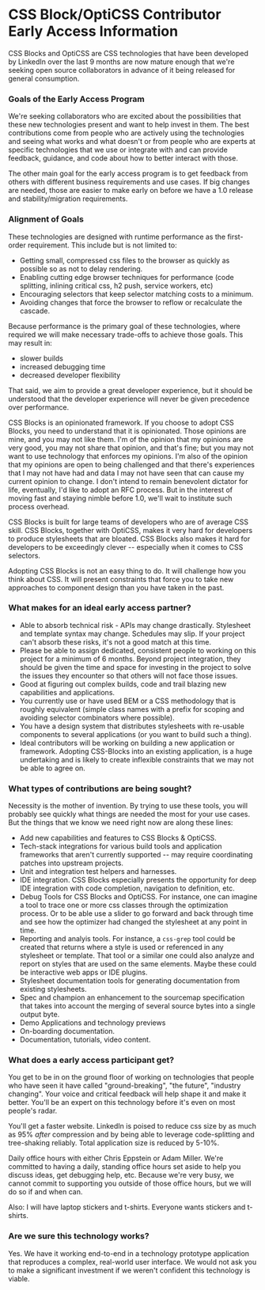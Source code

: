 CSS Block/OptiCSS Contributor Early Access Information
======================================================

CSS Blocks and OptiCSS are CSS technologies that have been developed by LinkedIn over the last 9 months are now mature enough that we're seeking
open source collaborators in advance of it being released for general
consumption.

### Goals of the Early Access Program

We're seeking collaborators who are excited about the possibilities
that these new technologies present and want to help invest in them.
The best contributions come from people who are actively using the
technologies and seeing what works and what doesn't or from people
who are experts at specific technologies that we use or integrate
with and can provide feedback, guidance, and code about how to better
interact with those.

The other main goal for the early access program is to get feedback
from others with different business requirements and use cases. If
big changes are needed, those are easier to make early on before we
have a 1.0 release and stability/migration requirements.

### Alignment of Goals

These technologies are designed with runtime performance as the first-order
requirement. This include but is not limited to:

* Getting small, compressed css files to the browser as quickly as
  possible so as not to delay rendering.
* Enabling cutting edge browser techniques for performance (code splitting,
  inlining critical css, h2 push, service workers, etc)
* Encouraging selectors that keep selector matching costs to a minimum.
* Avoiding changes that force the browser to reflow or recalculate the cascade.

Because performance is the primary goal of these technologies, where required
we will make necessary trade-offs to achieve those goals. This may result in:

* slower builds
* increased debugging time
* decreased developer flexibility

That said, we aim to provide a great developer experience, but it should be
understood that the developer experience will never be given precedence
over performance.

CSS Blocks is an opinionated framework. If you choose to adopt CSS Blocks,
you need to understand that it is opinionated. Those opinions are mine, and
you may not like them. I'm of the opinion that my opinions are very good, you
may not share that opinion, and that's fine; but you may not want to use
technology that enforces my opinions. I'm also of the opinion that my
opinions are open to being challenged and that there's experiences that I may
not have had and data I may not have seen that can cause my current opinion
to change. I don't intend to remain benevolent dictator for life, eventually,
I'd like to adopt an RFC process. But in the interest of moving fast and staying
nimble before 1.0, we'll wait to institute such process overhead.

CSS Blocks is built for large teams of developers who are of average CSS skill.
CSS Blocks, together with OptiCSS, makes it very hard for developers to
produce stylesheets that are bloated. CSS Blocks also makes it hard for developers
to be exceedingly clever -- especially when it comes to CSS selectors.

Adopting CSS Blocks is not an easy thing to do. It will challenge how you
think about CSS. It will present constraints that force you to take new
approaches to component design than you have taken in the past.

### What makes for an ideal early access partner?

* Able to absorb technical risk - APIs may change drastically. Stylesheet and
  template syntax may change. Schedules may slip. If your project can't absorb
  these risks, it's not a good match at this time.
* Please be able to assign dedicated, consistent people to working on this
  project for a minimum of 6 months. Beyond project integration, they should
  be given the time and space for investing in the project to solve the issues
  they encounter so that others will not face those issues.
* Good at figuring out complex builds, code and trail blazing new capabilities and
  applications.
* You currently use or have used BEM or a CSS methodology that is roughly
  equivalent (simple class names with a prefix for scoping and avoiding
  selector combinators where possible).
* You have a design system that distributes stylesheets with re-usable components
  to several applications (or you want to build such a thing).
* Ideal contributors will be working on building a new application or framework.
  Adopting CSS-Blocks into an existing application, is a huge undertaking and
  is likely to create inflexible constraints that we may not be able to agree on.

### What types of contributions are being sought?

Necessity is the mother of invention. By trying to use these tools, you will
probably see quickly what things are needed the most for your use cases. But
the things that we know we need right now are along these lines:

* Add new capabilities and features to CSS Blocks & OptiCSS.
* Tech-stack integrations for various build tools and application frameworks
  that aren't currently supported -- may require coordinating patches into
  upstream projects.
* Unit and integration test helpers and harnesses.
* IDE integration. CSS Blocks especially presents the opportunity for deep IDE
  integration with code completion, navigation to definition, etc.
* Debug Tools for CSS Blocks and OptiCSS. For instance, one can imagine
  a tool to trace one or more css classes through the optimization process.
  Or to be able use a slider to go forward and back through time and see how
  the optimizer had changed the stylesheet at any point in time.
* Reporting and analyis tools. For instance, a `css-grep` tool could be created
  that returns where a style is used or referenced in any stylesheet or template.
  That tool or a similar one could also analyze and report on styles that are
  used on the same elements. Maybe these could be interactive web apps or IDE
  plugins.
* Stylesheet documentation tools for generating documentation from existing
  stylesheets.
* Spec and champion an enhancement to the sourcemap specification that
  takes into account the merging of several source bytes into a single output
  byte.
* Demo Applications and technology previews
* On-boarding documentation.
* Documentation, tutorials, video content.

### What does a early access participant get?

You get to be in on the ground floor of working on technologies that people who have
seen it have called "ground-breaking", "the future", "industry changing". Your
voice and critical feedback will help shape it and make it better. You'll be
an expert on this technology before it's even on most people's radar.

You'll get a faster website. LinkedIn is poised to reduce css size by as much
as 95% *after* compression and by being able to leverage code-splitting and
tree-shaking reliably. Total application size is reduced by 5-10%.

Daily office hours with either Chris Eppstein or Adam Miller. We're committed
to having a daily, standing office hours set aside to help you discuss ideas,
get debugging help, etc. Because we're very busy, we cannot commit to supporting
you outside of those office hours, but we will do so if and when can.

Also: I will have laptop stickers and t-shirts. Everyone wants stickers and
t-shirts.

### Are we sure this technology works?

Yes. We have it working end-to-end in a technology prototype application that
reproduces a complex, real-world user interface. We would not ask you to
make a significant investment if we weren't confident this technology is
viable.
